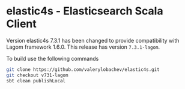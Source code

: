 elastic4s - Elasticsearch Scala Client
=========

Version elastic4s 7.3.1 has been changed to provide compatibility with Lagom framework 1.6.0. This release has version `7.3.1-lagom`.

To build use the following commands
```bash
git clone https://github.com/valerylobachev/elastic4s.git
git checkout v731-lagom
sbt clean publishLocal
```
